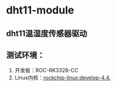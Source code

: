 # dht11-module
dht11温湿度传感器驱动
---
## 测试环境：
  1. 开发板：ROC-RK3328-CC
  2. Linux内核：[rockchip-linux:develop-4.4.](https://github.com/FireflyTeam/kernel/tree/roc-rk3328-cc)
